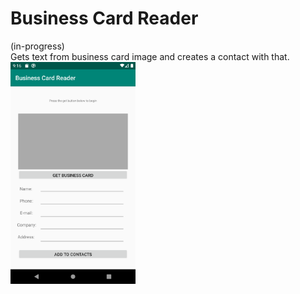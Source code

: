 # Business Card Reader
(in-progress) <br/>
Gets text from business card image and creates a contact with that.
<br/><img src="images/Business%20Card%20Reader%20Screenshot.png" width="200">
